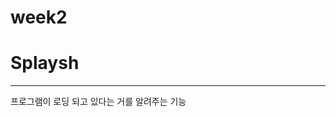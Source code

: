 # week2
    
    
    
    
# Splaysh 
------------------------------------------
프로그램이 로딩 되고 있다는 거를 알려주는 기능
